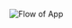 ![Flow of App]([http://url/to/img.png](https://github.com/shaunkorba/RecipeForMe/blob/master/flowchart.png?raw=true))
